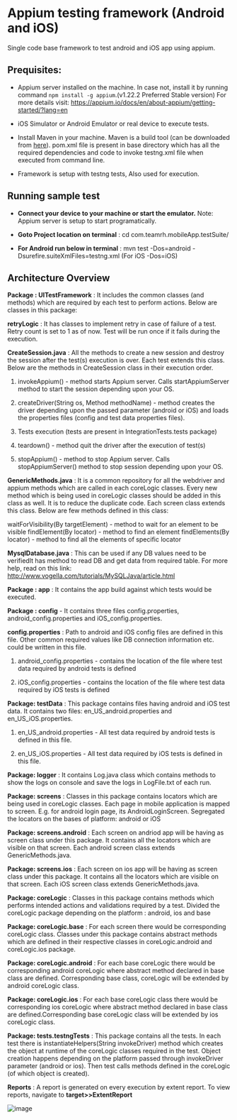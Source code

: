 
# Appium testing framework (Android and iOS)

Single code base framework to test android and iOS app using appium.

## Prequisites:

- Appium server installed on the machine. In case not, install it by running command `npm install -g appium`.(v1.22.2 Preferred Stable version) For more details visit: https://appium.io/docs/en/about-appium/getting-started/?lang=en

- iOS Simulator or Android Emulator or real device to execute tests.

- Install Maven in your machine. Maven is a build tool (can be downloaded from [here](https://maven.apache.org/download.cgi)). pom.xml file is present in base directory which has all the required dependencies and code to invoke testng.xml file when executed from command line.

- Framework is setup with testng tests, Also used for execution.

## Running sample test

- **Connect your device to your machine or start the emulator.** Note: Appium server is setup to start programatically.


- **Goto Project location on terminal** : cd com.teamrh.mobileApp.testSuite/


- **For Android run below in terminal** : mvn test -Dos=android -Dsurefire.suiteXmlFiles=testng.xml (For iOS -Dos=iOS)


## Architecture Overview

**Package : UITestFramework** : It includes the common classes (and methods) which are required by each test to perform actions. Below are classes in this package:

**retryLogic** : It has classes to implement retry in case of failure of a test. Retry count  is set to 1 as of now. Test will be run once if it fails during the execution. 


**CreateSession.java** : All the methods to create a new session and destroy the session after the test(s) execution is over. Each test extends this class. Below are the methods in CreateSession class in their execution order.

1. invokeAppium() - method starts Appium server. Calls startAppiumServer method to start the session depending upon your OS.

2. createDriver(String os, Method methodName) - method creates the driver depending upon the passed parameter (android or iOS) and loads the properties files (config and test data properties files).

3. Tests execution (tests are present in IntegrationTests.tests package)

4. teardown() - method quit the driver after the execution of test(s) 

5. stopAppium() - method to stop Appium server. Calls stopAppiumServer() method to stop session depending upon your OS.



**GenericMethods.java** : It is a common repository for all the  webdriver and appium methods which are called in each coreLogic classes. Every new method which is being used in coreLogic classes should be added in this class as well. It is to reduce the duplicate code. Each screen class extends this class. Below are few methods defined in this class:

waitForVisibility(By targetElement) - method to wait for an element to be visible
findElement(By locator) - method to find an element
findElements(By locator) - method to find all the elements of specific locator

**MysqlDatabase.java** : This can be used if any DB values need to be verifiedIt has method to read DB and get data from required table. For more help, read on this link: http://www.vogella.com/tutorials/MySQLJava/article.html


**Package : app** : It contains the app build against which tests would be executed. 

**Package : config** - It contains three files config.properties, android_config.properties and iOS_config.properties.

**config.properties** : Path to android and iOS config files are defined in this file. Other common required values like DB connection information etc. could be written in this file.


1. android_config.properties - contains the location of the file where test data required by android tests is defined

2. iOS_config.properties - contains the location of the file where test data required by iOS tests is defined

**Package: testData** : This package contains files having android and iOS test data. It contains two files: en_US_android.properties and en_US_iOS.properties.


1. en_US_android.properties - All test data required by android tests is defined in this file.

2. en_US_iOS.properties - All test data required by iOS tests is defined in this file.

**Package: logger** : It contains Log.java class which contains methods to show the logs on console and save the logs in LogFile.txt of each run.
				

**Package: screens** : Classes in this package contains locators which are being used in coreLogic classes. Each page in mobile application is mapped to screen. E.g. for android login page, its AndroidLoginScreen. Segregated the locators on the bases of platform: android or iOS

**Package: screens.android** : Each screen on andriod app will be having as screen class under this package. It contains all the locators which are visible on that screen. Each android screen class extends GenericMethods.java. 


**Package: screens.ios** : Each screen on ios app will be having as screen class under this package. It contains all the locators which are visible on that screen. Each iOS screen class extends GenericMethods.java. 

**Package: coreLogic** : Classes in this package contains methods which performs intended actions and validations required by a test. Divided the coreLogic package depending on the platform : android, ios and base
 		
**Package: coreLogic.base** : For each screen there would be corresponding coreLogic class. Classes under this package contains abstract methods which are defined in their respective classes in coreLogic.android and coreLogic.ios package.
				
**Package: coreLogic.android** : For each base coreLogic there would be corresponding android coreLogic 
where abstract method declared in base class are defined. Corresponding base class, coreLogic will be extended by android coreLogic class.

**Package: coreLogic.ios** : For each base coreLogic class there would be corresponding ios coreLogic
where abstract method declared in base class are defined.Corresponding base coreLogic class will be extended by ios coreLogic class.

**Package: tests.testngTests** :  This package contains all the tests. In each test there is instantiateHelpers(String invokeDriver) method which creates the object at 
runtime of the coreLogic classes required in the test. Object creation happens depending on the platform passed through invokeDriver parameter (android or ios). Then test calls methods defined in the coreLogic (of which object is created).

**Reports** : A report is generated on every execution by extent report. To view reports, navigate to **target>>ExtentReport**

![image](UIAutomation/images/pic.png)
